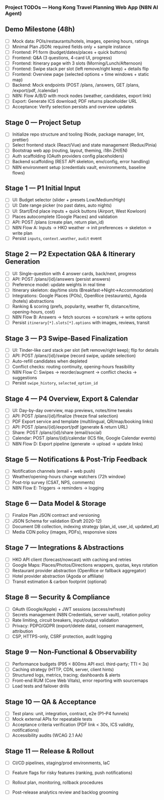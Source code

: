 ### Project TODOs — Hong Kong Travel Planning Web App (N8N AI Agent)

## Demo Milestone (48h)
- [ ] Mock data: POIs/restaurants/hotels, images, opening hours, ratings
- [ ] Minimal Plan JSON: required fields only + sample instance
- [ ] Frontend: P1 form (budget/dates/places + quick buttons)
- [ ] Frontend: Q&A (3 questions, 4-card UI, progress)
- [ ] Frontend: Itinerary page with 3 slots (Morning/Lunch/Afternoon)
- [ ] Frontend: Swipe stack per slot (left remove/right keep) + details flip
- [ ] Frontend: Overview page (selected options + time windows + static map)
- [ ] Backend: Mock endpoints (POST /plans, /answers, GET /plans, /export/pdf, /calendar)
- [ ] N8N: Flow A/B/D with mock nodes (weather, candidates, export link)
- [ ] Export: Generate ICS download; PDF returns placeholder URL
- [ ] Acceptance: Verify selection persists and overview updates

## Stage 0 — Project Setup
- [ ] Initialize repo structure and tooling (Node, package manager, lint, prettier)
- [ ] Select frontend stack (React/Vue) and state management (Redux/Pinia)
- [ ] Bootstrap web app (routing, layout, theming, i18n ZH/EN)
- [ ] Auth scaffolding (OAuth providers config placeholders)
- [ ] Backend scaffolding (REST API skeleton, env/config, error handling)
- [ ] N8N environment setup (credentials vault, environments, baseline flows)

## Stage 1 — P1 Initial Input
- [ ] UI: Budget selector (slider + presets Low/Medium/High)
- [ ] UI: Date range picker (no past dates, auto nights)
- [ ] UI: Start/End place inputs + quick buttons (Airport, West Kowloon)
- [ ] Places autocomplete (Google Places) and validation
- [ ] API: POST /plans (create plan, return plan_id)
- [ ] N8N Flow A: Inputs → HKO weather → init preferences → skeleton → write plan
- [ ] Persist `inputs`, `context.weather`, `audit` event

## Stage 2 — P2 Expectation Q&A & Itinerary Generation
- [ ] UI: Single-question with 4 answer cards, back/next, progress
- [ ] API: POST /plans/{id}/answers (persist answers)
- [ ] Preference model: update weights in real time
- [ ] Itinerary skeleton: day/time slots (Breakfast→Night→Accommodation)
- [ ] Integrations: Google Places (POIs), OpenRice (restaurants), Agoda (hotels) abstractions
- [ ] Ranking & scoring (prefs, popularity, weather fit, distance/time, opening-hours, cost)
- [ ] N8N Flow B: Answers → fetch sources → score/rank → write options
- [ ] Persist `itinerary[*].slots[*].options` with images, reviews, transit

## Stage 3 — P3 Swipe-Based Finalization
- [ ] UI: Tinder-like card stack per slot (left remove/right keep); flip for details
- [ ] API: POST /plans/{id}/swipe (record swipe, update selection)
- [ ] Auto-refill candidates when depleted
- [ ] Conflict checks: routing continuity, opening-hours feasibility
- [ ] N8N Flow C: Swipes → reorder/augment → conflict checks → suggestions
- [ ] Persist `swipe_history`, `selected_option_id`

## Stage 4 — P4 Overview, Export & Calendar
- [ ] UI: Day-by-day overview, map previews, notes/time tweaks
- [ ] API: POST /plans/{id}/finalize (freeze final selection)
- [ ] PDF Export service and template (multilingual, QR/map/booking links)
- [ ] API: POST /plans/{id}/export/pdf (generate & return URL)
- [ ] Share: POST /plans/{id}/share (email/social)
- [ ] Calendar: POST /plans/{id}/calendar (ICS file, Google Calendar events)
- [ ] N8N Flow D: Export pipeline (generate → upload → update links)

## Stage 5 — Notifications & Post-Trip Feedback
- [ ] Notification channels (email + web push)
- [ ] Weather/opening-hours change watchers (72h window)
- [ ] Post-trip survey (CSAT, NPS, comments)
- [ ] N8N Flow E: Triggers → reminders → logging

## Stage 6 — Data Model & Storage
- [ ] Finalize Plan JSON contract and versioning
- [ ] JSON Schema for validation (Draft 2020-12)
- [ ] Document DB collection, indexing strategy (plan_id, user_id, updated_at)
- [ ] Media CDN policy (images, PDFs), responsive sizes

## Stage 7 — Integrations & Abstractions
- [ ] HKO API client (forecast/nowcast) with caching and retries
- [ ] Google Maps: Places/Photos/Directions wrappers, quotas, keys rotation
- [ ] Restaurant provider abstraction (OpenRice or fallback aggregator)
- [ ] Hotel provider abstraction (Agoda or affiliate)
- [ ] Transit estimation & carbon footprint (optional)

## Stage 8 — Security & Compliance
- [ ] OAuth (Google/Apple) + JWT sessions (access/refresh)
- [ ] Secrets management (N8N Credentials, server vault), rotation policy
- [ ] Rate limiting, circuit breakers, input/output validation
- [ ] Privacy: PDPO/GDPR (export/delete data), consent management, attribution
- [ ] CSP, HTTPS-only, CSRF protection, audit logging

## Stage 9 — Non-Functional & Observability
- [ ] Performance budgets (P95 < 800ms API excl. third-party; TTI < 3s)
- [ ] Caching strategy (HTTP, CDN, server, client hints)
- [ ] Structured logs, metrics, tracing; dashboards & alerts
- [ ] Front-end RUM (Core Web Vitals), error reporting with sourcemaps
- [ ] Load tests and failover drills

## Stage 10 — QA & Acceptance
- [ ] Test plans: unit, integration, contract, e2e (P1–P4 funnels)
- [ ] Mock external APIs for repeatable tests
- [ ] Acceptance criteria verification (PDF link < 30s, ICS validity, notifications)
- [ ] Accessibility audits (WCAG 2.1 AA)

## Stage 11 — Release & Rollout
- [ ] CI/CD pipelines, staging/prod environments, IaC
- [ ] Feature flags for risky features (ranking, push notifications)
- [ ] Rollout plan, monitoring, rollback procedures
- [ ] Post-release analytics review and backlog grooming


